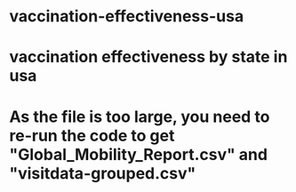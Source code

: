 # vaccination-effectiveness-usa
# vaccination effectiveness by state in usa
# As the file is too large, you need to re-run the code to get "Global_Mobility_Report.csv" and "visitdata-grouped.csv"
